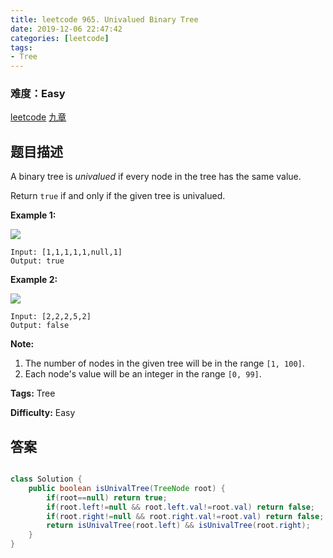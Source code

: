 ```yaml
---
title: leetcode 965. Univalued Binary Tree
date: 2019-12-06 22:47:42
categories: [leetcode]
tags:
- Tree
---
```

### 难度：Easy

<a href="https://leetcode.com/problems/univalued-binary-tree/">leetcode</a>
<a href="https://www.jiuzhang.com/solution/univalued-binary-tree/">九章</a>
## 题目描述
A binary tree is _univalued_ if every node in the tree has the same value.

Return `true` if and only if the given tree is univalued.



**Example 1:**

![](https://assets.leetcode.com/uploads/2018/12/28/unival_bst_1.png)
        
    Input: [1,1,1,1,1,null,1]
    Output: true
    

**Example 2:**

![](https://assets.leetcode.com/uploads/2018/12/28/unival_bst_2.png)
        
    Input: [2,2,2,5,2]
    Output: false
    



**Note:**

  1. The number of nodes in the given tree will be in the range `[1, 100]`.
  2. Each node's value will be an integer in the range `[0, 99]`.


**Tags:** Tree

**Difficulty:** Easy
## 答案
<!--more-->
```java

class Solution {
    public boolean isUnivalTree(TreeNode root) {
        if(root==null) return true;
        if(root.left!=null && root.left.val!=root.val) return false;
        if(root.right!=null && root.right.val!=root.val) return false;
        return isUnivalTree(root.left) && isUnivalTree(root.right);
    }
}
```